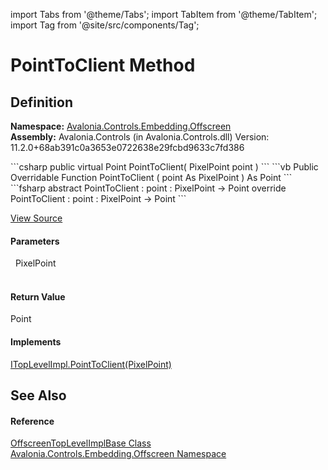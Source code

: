 import Tabs from '@theme/Tabs'; 
import TabItem from '@theme/TabItem'; 
import Tag from '@site/src/components/Tag'; 

# PointToClient Method




## Definition
**Namespace:** <a href="N_Avalonia_Controls_Embedding_Offscreen">Avalonia.Controls.Embedding.Offscreen</a>  
**Assembly:** Avalonia.Controls (in Avalonia.Controls.dll) Version: 11.2.0+68ab391c0a3653e0722638e29fcbd9633c7fd386

<Tabs groupId="api-code-preview">
<TabItem value="csharp" label="C#">
```csharp
public virtual Point PointToClient(
	PixelPoint point
)
```
</TabItem>
<TabItem value="vb" label="VB">
```vb
Public Overridable Function PointToClient ( 
	point As PixelPoint
) As Point
```
</TabItem>
<TabItem value="fsharp" label="F#">
```fsharp
abstract PointToClient : 
        point : PixelPoint -> Point 
override PointToClient : 
        point : PixelPoint -> Point 
```
</TabItem>
</Tabs>



<a href="https://github.com/AvaloniaUI/Avalonia/tree/master/srcAvalonia.Controls/Embedding/Offscreen/OffscreenTopLevelImpl.cs#L71" title="View the source code">View Source</a>



#### Parameters
<dl><dt>  PixelPoint</dt><dd> </dd></dl>

#### Return Value
Point

#### Implements
<a href="M_Avalonia_Platform_ITopLevelImpl_PointToClient">ITopLevelImpl.PointToClient(PixelPoint)</a>  


## See Also


#### Reference
<a href="T_Avalonia_Controls_Embedding_Offscreen_OffscreenTopLevelImplBase">OffscreenTopLevelImplBase Class</a>  
<a href="N_Avalonia_Controls_Embedding_Offscreen">Avalonia.Controls.Embedding.Offscreen Namespace</a>  
